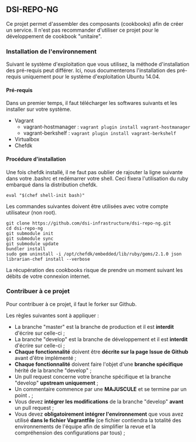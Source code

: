 ## DSI-REPO-NG

Ce projet permet d'assembler des composants (cookbooks) afin de créer un service. Il n'est pas recommander d'utiliser ce projet pour le développement de cookbook "unitaire".

### Installation de l'environnement

Suivant le système d'exploitation que vous utilisez, la méthode d'installation des pré-requis peut différer. Ici, nous documenterons l'installation des pré-requis uniquement pour le système d'exploitation Ubuntu 14.04.

#### Pré-requis

Dans un premier temps, il faut télécharger les softwares suivants et les installer sur votre système.

* Vagrant
  * vagrant-hostmanager : ```vagrant plugin install vagrant-hostmanager```
  * vagrant-berkshelf : ```vagrant plugin install vagrant-berkshelf```
* Virtualbox
* Chefdk

#### Procédure d'installation

Une fois chefdk installé, il ne faut pas oublier de rajouter la ligne suivante dans votre .bashrc et redémarrer votre shell. Ceci fixera l'utilisation du ruby embarqué dans la distribution chefdk.

````
eval "$(chef shell-init bash)"
````

Les commandes suivantes doivent être utilisées avec votre compte utilisateur (non root).

````
git clone https://github.com/dsi-infrastructure/dsi-repo-ng.git
cd dsi-repo-ng
git submodule init
git submodule sync
git submodule update
bundler install
sudo gem uninstall -i /opt/chefdk/embedded/lib/ruby/gems/2.1.0 json
librarian-chef install --verbose
````

La récupération des cookbooks risque de prendre un moment suivant les débits de votre connexion internet. 


### Contribuer à ce projet

Pour contribuer à ce projet, il faut le forker sur Github.

Les règles suivantes sont à appliquer :

* La branche "master" est la branche de production et il est **interdit** d'écrire sur celle-ci ;
* La branche "develop" est la branche de développement et il est **interdit** d'écrire sur celle-ci ;
* **Chaque fonctionnalité** doivent être **décrite sur la page Issue de Github** avant d'être implémenté ;
* **Chaque fonctionnalité** doivent faire l'objet d'une **branche spécifique** hérité de la branche "develop" ;
* Un pull request concerne votre branche spécifique et la branche "develop" **upstream uniquement** ;
* Un commentaire commence par une **MAJUSCULE** et se termine par un
  point **.** ;
* Vous devez **intégrer les modifications** de la branche "develop" **avant** un pull request ;
* Vous devez **obligatoirement intégrer l'environnement** que vous avez utilisé **dans le fichier Vagrantfile** (ce fichier contiendra la totalité des environnements de l'équipe afin de simplifier la revue et la compréhension des configurations par tous) ;

